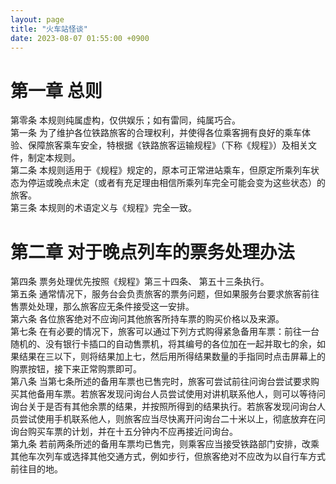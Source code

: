 ```yaml
---
layout: page
title: "火车站怪谈"
date: 2023-08-07 01:55:00 +0900
---
```

# 第一章 总则  
第零条 本规则纯属虚构，仅供娱乐；如有雷同，纯属巧合。  
第一条 为了维护各位铁路旅客的合理权利，并使得各位乘客拥有良好的乘车体验、保障旅客乘车安全，特根据《铁路旅客运输规程》（下称《规程》）及相关文件，制定本规则。  
第二条 本规则适用于《规程》规定的，原本可正常进站乘车，但原定所乘列车状态为停运或晚点未定（或者有充足理由相信所乘列车完全可能会变为这些状态）的旅客。  
第三条 本规则的术语定义与《规程》完全一致。
# 第二章 对于晚点列车的票务处理办法  
第四条 票务处理优先按照《规程》第三十四条、  第五十三条执行。  
第五条 通常情况下，服务台会负责旅客的票务问题，但如果服务台要求旅客前往售票处处理，那么旅客应无条件接受这一安排。  
第六条 各位旅客绝对不应询问其他旅客所持车票的购买价格以及来源。  
第七条 在有必要的情况下，旅客可以通过下列方式购得紧急备用车票：前往一台随机的、没有银行卡插口的自动售票机，将其编号的各位加在一起并取七的余，如果结果在三以下，则将结果加上七，然后用所得结果数量的手指同时点击屏幕上的购票按钮，接下来正常购票即可。  
第八条 当第七条所述的备用车票也已售完时，旅客可尝试前往问询台尝试要求购买其他备用车票。若旅客发现问询台人员尝试使用对讲机联系他人，则可以等待问询台关于是否有其他余票的结果，并按照所得到的结果执行。若旅客发现问询台人员尝试使用手机联系他人，则旅客应当尽快离开问询台二十米以上，彻底放弃在问询台购买车票的计划，并在十五分钟内不应再接近问询台。  
第九条 若前两条所述的备用车票均已售完，则乘客应当接受铁路部门安排，改乘其他车次列车或选择其他交通方式，例如步行，但旅客绝对不应改为以自行车方式前往目的地。  
